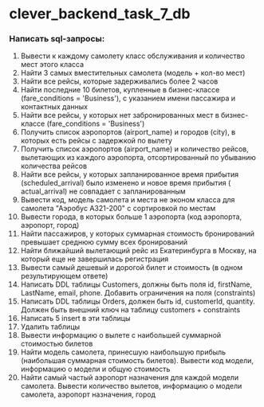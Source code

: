 # clever_backend_task_7_db

### Написать sql-запросы:

1. Вывести к каждому самолету класс обслуживания и количество мест этого класса
2. Найти 3 самых вместительных самолета (модель + кол-во мест)
3. Найти все рейсы, которые задерживались более 2 часов
4. Найти последние 10 билетов, купленные в бизнес-классе (fare_conditions = 'Business'), с указанием имени пассажира и
   контактных данных
5. Найти все рейсы, у которых нет забронированных мест в бизнес-классе (fare_conditions = 'Business')
6. Получить список аэропортов (airport_name) и городов (city), в которых есть рейсы с задержкой по вылету
7. Получить список аэропортов (airport_name) и количество рейсов, вылетающих из каждого аэропорта, отсортированный по
   убыванию количества рейсов
8. Найти все рейсы, у которых запланированное время прибытия (scheduled_arrival) было изменено и новое время прибытия (
   actual_arrival) не совпадает с запланированным
9. Вывести код, модель самолета и места не эконом класса для самолета "Аэробус A321-200" с сортировкой по местам
10. Вывести города, в которых больше 1 аэропорта (код аэропорта, аэропорт, город)
11. Найти пассажиров, у которых суммарная стоимость бронирований превышает среднюю сумму всех бронирований
12. Найти ближайший вылетающий рейс из Екатеринбурга в Москву, на который еще не завершилась регистрация
13. Вывести самый дешевый и дорогой билет и стоимость (в одном результирующем ответе)
14. Написать DDL таблицы Customers, должны быть поля id, firstName, LastName, email, phone. Добавить ограничения на
    поля (constraints)
15. Написать DDL таблицы Orders, должен быть id, customerId, quantity. Должен быть внешний ключ на таблицу customers +
    constraints
16. Написать 5 insert в эти таблицы
17. Удалить таблицы
18. Вывести информацию о вылете с наибольшей суммарной стоимостью билетов
19. Найти модель самолета, принесшую наибольшую прибыль (наибольшая суммарная стоимость билетов). Вывести код модели,
    информацию о модели и общую стоимость
20. Найти самый частый аэропорт назначения для каждой модели самолета. Вывести количество вылетов, информацию о модели
    самолета, аэропорт назначения, город
